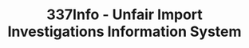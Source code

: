 ---
layout: default
bigquery: https://console.cloud.google.com/bigquery?p=patents-public-data&d=usitc_investigations&page=dataset&project=sheets-management-319211
citation: US International Trade Commission 337Info Unfair Import Investigations Information
  System
contributors: US International Trade Comission
cost: None
description: US International Trade Commission 337Info Unfair Import Investigations
  Information System contains data on investigations done under Section 337. Section
  337 declares the infringement of certain statutory intellectual property rights
  and other forms of unfair competition in import trade to be unlawful practices.
  Most Section 337 investigations involve allegations of patent or registered trademark
  infringement.
documentation: FAQ and tutorial available on the site
last_edit: Mon, 04 Apr 2022 19:10:40 GMT
location: https://pubapps2.usitc.gov/337external/
maintained_by: US International Trade Comission
schema_fields: '[''dateComplaintFiled'', ''patentNumber'', ''issueDateOtherNonFinal'',
  ''finalDetViolation'', ''currentStatus'', ''internalRemand'', ''finalIdOnViolationIssue'',
  ''actualEndDateEvidHear'', ''invUnfairAct'', ''publication_number'', ''gcAttorney'',
  ''scheduledStartDateEvidHear'', ''trademarkNumbers'', ''markmanHearing'', ''docketNo'',
  ''cafcAppeals'', ''title'', ''copyrightNumbers'', ''finalDetNoViolation'', ''investigationTermDate'',
  ''investigationType'', ''teoProceedingInvolved'', ''finalIdOnViolationDue'', ''dateOfPublicationFrNotice'',
  ''endDateMarkmanHearing'', ''startDateMarkmanHearing'', ''ouiiParticipation'', ''id'',
  ''actualStartDateEvidHear'', ''teoIdIssueDate'', ''reportingRequirements'', ''patentNumbers'',
  ''dateCreated'', ''ouiiAttorney'', ''complainant'', ''aljAssigned'', ''teoReliefGranted'',
  ''scheduledEndDateEvidHear'', ''teoIdDueDate'', ''currentActiveALJ'', ''lastUpdated'',
  ''htsNumbers'', ''investigationNo'', ''targetDate'', ''respondent'']'
shortname: unfair_import_investigations
tags:
- import
- legal
- trade
timeframe: 2008-2021 (prior to 2008 downloadable as a JSON file)
title: 337Info - Unfair Import Investigations Information System
uuid: 2721f5ec-e599-4890-9265-9706719fc71e
---